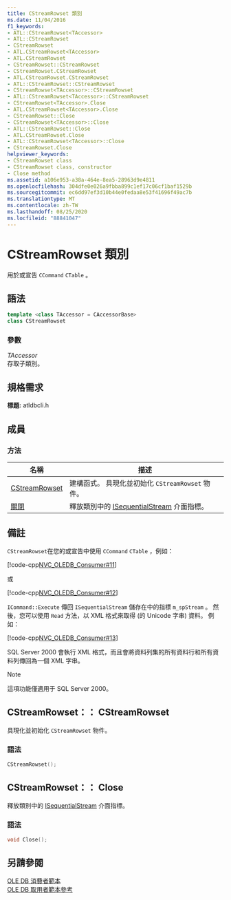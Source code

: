 ```yaml
---
title: CStreamRowset 類別
ms.date: 11/04/2016
f1_keywords:
- ATL::CStreamRowset<TAccessor>
- ATL::CStreamRowset
- CStreamRowset
- ATL.CStreamRowset<TAccessor>
- ATL.CStreamRowset
- CStreamRowset::CStreamRowset
- CStreamRowset.CStreamRowset
- ATL.CStreamRowset.CStreamRowset
- ATL::CStreamRowset::CStreamRowset
- CStreamRowset<TAccessor>::CStreamRowset
- ATL::CStreamRowset<TAccessor>::CStreamRowset
- CStreamRowset<TAccessor>.Close
- ATL.CStreamRowset<TAccessor>.Close
- CStreamRowset::Close
- CStreamRowset<TAccessor>::Close
- ATL::CStreamRowset::Close
- ATL.CStreamRowset.Close
- ATL::CStreamRowset<TAccessor>::Close
- CStreamRowset.Close
helpviewer_keywords:
- CStreamRowset class
- CStreamRowset class, constructor
- Close method
ms.assetid: a106e953-a38a-464e-8ea5-28963d9e4811
ms.openlocfilehash: 304dfe0e026a9fbba899c1ef17c06cf1baf1529b
ms.sourcegitcommit: ec6dd97ef3d10b44e0fedaa8e53f41696f49ac7b
ms.translationtype: MT
ms.contentlocale: zh-TW
ms.lasthandoff: 08/25/2020
ms.locfileid: "88841047"
---
```

# <a name="cstreamrowset-class"></a>CStreamRowset 類別

用於或宣告 `CCommand` `CTable` 。

## <a name="syntax"></a>語法

```cpp
template <class TAccessor = CAccessorBase>
class CStreamRowset
```

### <a name="parameters"></a>參數

*TAccessor*<br/>
存取子類別。

## <a name="requirements"></a>規格需求

**標題:** atldbcli.h

## <a name="members"></a>成員

### <a name="methods"></a>方法

| 名稱 | 描述 |
|-|-|
|[CStreamRowset](#cstreamrowset)|建構函式。 具現化並初始化 `CStreamRowset` 物件。|
|[關閉](#close)|釋放類別中的 [ISequentialStream](/previous-versions/windows/desktop/ms718035(v=vs.85)) 介面指標。|

## <a name="remarks"></a>備註

`CStreamRowset`在您的或宣告中使用 `CCommand` `CTable` ，例如：

[!code-cpp[NVC_OLEDB_Consumer#11](../../data/oledb/codesnippet/cpp/cstreamrowset-class_1.cpp)]

或

[!code-cpp[NVC_OLEDB_Consumer#12](../../data/oledb/codesnippet/cpp/cstreamrowset-class_2.cpp)]

`ICommand::Execute` 傳回 `ISequentialStream` 儲存在中的指標 `m_spStream` 。 然後，您可以使用 `Read` 方法，以 XML 格式來取得 (的 Unicode 字串) 資料。 例如：

[!code-cpp[NVC_OLEDB_Consumer#13](../../data/oledb/codesnippet/cpp/cstreamrowset-class_3.cpp)]

SQL Server 2000 會執行 XML 格式，而且會將資料列集的所有資料行和所有資料列傳回為一個 XML 字串。

> [!NOTE]
> 這項功能僅適用于 SQL Server 2000。

## <a name="cstreamrowsetcstreamrowset"></a><a name="cstreamrowset"></a> CStreamRowset：： CStreamRowset

具現化並初始化 `CStreamRowset` 物件。

### <a name="syntax"></a>語法

```cpp
CStreamRowset();
```

## <a name="cstreamrowsetclose"></a><a name="close"></a> CStreamRowset：： Close

釋放類別中的 [ISequentialStream](/previous-versions/windows/desktop/ms718035(v=vs.85)) 介面指標。

### <a name="syntax"></a>語法

```cpp
void Close();
```

## <a name="see-also"></a>另請參閱

[OLE DB 消費者範本](../../data/oledb/ole-db-consumer-templates-cpp.md)<br/>
[OLE DB 取用者範本參考](../../data/oledb/ole-db-consumer-templates-reference.md)
